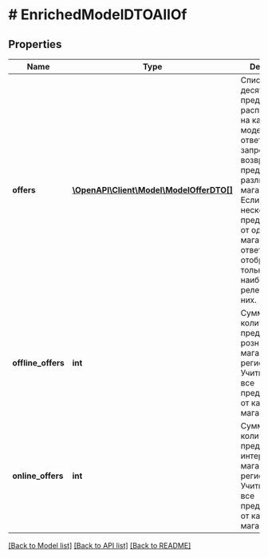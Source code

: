 # # EnrichedModelDTOAllOf

## Properties

Name | Type | Description | Notes
------------ | ------------- | ------------- | -------------
**offers** | [**\OpenAPI\Client\Model\ModelOfferDTO[]**](ModelOfferDTO.md) | Список первых десяти предложений, расположенных на карточке модели.  В ответе на запрос возвращаются предложения различных магазинов. Если есть несколько предложений от одного магазина, в ответе отображается только одно, наиболее релевантное из них. | [optional]
**offline_offers** | **int** | Суммарное количество предложений в розничных магазинах в регионе. Учитываются все предложения от каждого магазина. | [optional]
**online_offers** | **int** | Суммарное количество предложений в интернет-магазинах в регионе. Учитываются все предложения от каждого магазина. | [optional]

[[Back to Model list]](../../README.md#models) [[Back to API list]](../../README.md#endpoints) [[Back to README]](../../README.md)
